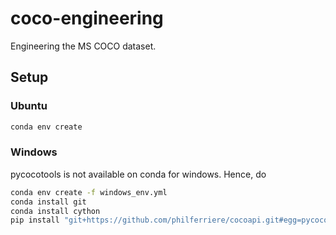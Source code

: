 # coco-engineering

Engineering the MS COCO dataset.

## Setup

### Ubuntu

```bash
conda env create
```

### Windows

pycocotools is not available on conda for windows. Hence, do

```bash
conda env create -f windows_env.yml
conda install git
conda install cython
pip install "git+https://github.com/philferriere/cocoapi.git#egg=pycocotools&subdirectory=PythonAPI"
```